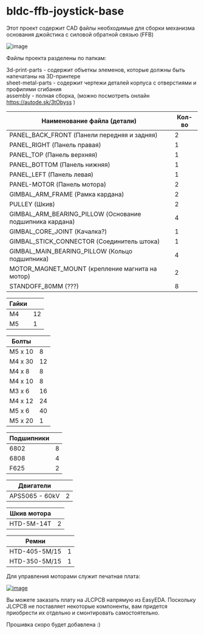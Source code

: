 # bldc-ffb-joystick-base
Этот проект содержит CAD файлы необходимые для сборки механизма основания джойстика с силовой обратной связью (FFB)

![image](assembly.png) 

Файлы проекта разделены по папкам:

3d-print-parts - содержит объеткы элеменов, которые должны быть напечатаны на 3D-принтере  
sheet-metal-parts - содержит чертежи деталей корпуса с отверстиями и профилями сгибания  
assembly - полная сборка, (можно посмотреть онлайн  https://autode.sk/3tObyss  )


| Наименование файла (детали)                                 | Кол-во |
| ----------------------------------------------------------- | ------ |
| PANEL\_BACK\_FRONT (Панели передняя и задняя)               | 2      |
| PANEL\_RIGHT (Панель правая)                                | 1      |
| PANEL\_TOP (Панель верхняя)                                 | 1      |
| PANEL\_BOTTOM (Панель нижняя)                               | 1      |
| PANEL\_LEFT (Панель левая)                                  | 1      |
| PANEL-MOTOR (Панель мотора)                                 | 2      |
| GIMBAL\_ARM\_FRAME (Рамка кардана)                          | 2      |
| PULLEY (Шкив)                                               | 2      |
| GIMBAL\_ARM\_BEARING\_PILLOW (Основание подшипника кардана) | 4      |
| GIMBAL\_CORE\_JOINT (Качалка?)                              | 1      |
| GIMBAL\_STICK\_CONNECTOR (Соединитель штока)                | 1      |
| GIMBAL\_MAIN\_BEARING\_PILLOW (Кольцо подшипника)           | 4      |
| MOTOR\_MAGNET\_MOUNT (крепление магнита на мотор)           | 2      |
| STANDOFF\_80MM (???)                                        | 8      |

| Гайки |      |
| ----- | ---- |
| M4    | 12   |
| M5    | 1    |


| Болты   |      |
| ------- | ---- |
| M5 x 10 | 8    |
| M4 x 30 | 12   |
| M4 x 8  | 8    |
| M4 x 10 | 8    |
| M3 x 6  | 16   |
| M4 x 12 | 24   |
| M5 x 6  | 40   |
| M5 x 20 | 1    |

| Подшипники |      |
| ---------- | ---- |
| 6802       | 8    |
| 6808       | 4    |
| F625       | 2    |

| Двигатели      |      |
| -------------- | ---- |
| APS5065 - 60kV | 2    |

| Шкив мотора |      |
| ----------- | ---- |
| HTD-5M-14T  | 2    |

| Ремни                |    |
| ----------------------------- | -- |
| HTD-405-5M/15                 | 1  |
| HTD-350-5M/15                 | 1  |

Для управления моторами служит печатная плата:

[![image](/images/pcb.jpg)](https://oshwlab.com/olukelo/btn8982-three-phase-controller_copy_copy_copy)

Вы можете заказать плату на JLCPCB напрямую из EasyEDA. Поскольку JLCPCB не поставляет некоторые компоненты, вам придется приобрести их отдельно и смонтировать самостоятельно.

Прошивка скоро будет добавлена :)